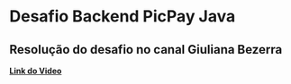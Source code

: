 # Desafio Backend PicPay Java

## Resolução do desafio no canal Giuliana Bezerra  
[**Link do Video**]( https://www.youtube.com/watch?v=YcuscoiIN14 )